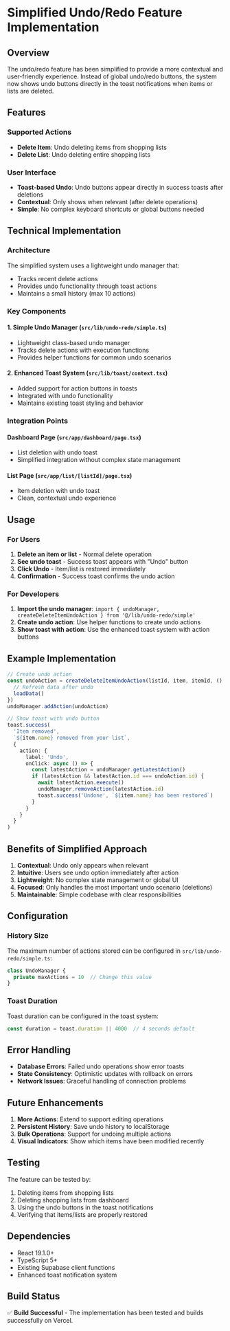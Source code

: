 # Simplified Undo/Redo Feature Implementation

## Overview

The undo/redo feature has been simplified to provide a more contextual and user-friendly experience. Instead of global undo/redo buttons, the system now shows undo buttons directly in the toast notifications when items or lists are deleted.

## Features

### Supported Actions
- **Delete Item**: Undo deleting items from shopping lists
- **Delete List**: Undo deleting entire shopping lists

### User Interface
- **Toast-based Undo**: Undo buttons appear directly in success toasts after deletions
- **Contextual**: Only shows when relevant (after delete operations)
- **Simple**: No complex keyboard shortcuts or global buttons needed

## Technical Implementation

### Architecture
The simplified system uses a lightweight undo manager that:
- Tracks recent delete actions
- Provides undo functionality through toast actions
- Maintains a small history (max 10 actions)

### Key Components

#### 1. Simple Undo Manager (`src/lib/undo-redo/simple.ts`)
- Lightweight class-based undo manager
- Tracks delete actions with execution functions
- Provides helper functions for common undo scenarios

#### 2. Enhanced Toast System (`src/lib/toast/context.tsx`)
- Added support for action buttons in toasts
- Integrated with undo functionality
- Maintains existing toast styling and behavior

### Integration Points

#### Dashboard Page (`src/app/dashboard/page.tsx`)
- List deletion with undo toast
- Simplified integration without complex state management

#### List Page (`src/app/list/[listId]/page.tsx`)
- Item deletion with undo toast
- Clean, contextual undo experience

## Usage

### For Users
1. **Delete an item or list** - Normal delete operation
2. **See undo toast** - Success toast appears with "Undo" button
3. **Click Undo** - Item/list is restored immediately
4. **Confirmation** - Success toast confirms the undo action

### For Developers
1. **Import the undo manager**: `import { undoManager, createDeleteItemUndoAction } from '@/lib/undo-redo/simple'`
2. **Create undo action**: Use helper functions to create undo actions
3. **Show toast with action**: Use the enhanced toast system with action buttons

## Example Implementation

```typescript
// Create undo action
const undoAction = createDeleteItemUndoAction(listId, item, itemId, () => {
  // Refresh data after undo
  loadData()
})
undoManager.addAction(undoAction)

// Show toast with undo button
toast.success(
  'Item removed', 
  `${item.name} removed from your list`,
  {
    action: {
      label: 'Undo',
      onClick: async () => {
        const latestAction = undoManager.getLatestAction()
        if (latestAction && latestAction.id === undoAction.id) {
          await latestAction.execute()
          undoManager.removeAction(latestAction.id)
          toast.success('Undone', `${item.name} has been restored`)
        }
      }
    }
  }
)
```

## Benefits of Simplified Approach

1. **Contextual**: Undo only appears when relevant
2. **Intuitive**: Users see undo option immediately after action
3. **Lightweight**: No complex state management or global UI
4. **Focused**: Only handles the most important undo scenario (deletions)
5. **Maintainable**: Simple codebase with clear responsibilities

## Configuration

### History Size
The maximum number of actions stored can be configured in `src/lib/undo-redo/simple.ts`:

```typescript
class UndoManager {
  private maxActions = 10  // Change this value
}
```

### Toast Duration
Toast duration can be configured in the toast system:

```typescript
const duration = toast.duration || 4000  // 4 seconds default
```

## Error Handling

- **Database Errors**: Failed undo operations show error toasts
- **State Consistency**: Optimistic updates with rollback on errors
- **Network Issues**: Graceful handling of connection problems

## Future Enhancements

1. **More Actions**: Extend to support editing operations
2. **Persistent History**: Save undo history to localStorage
3. **Bulk Operations**: Support for undoing multiple actions
4. **Visual Indicators**: Show which items have been modified recently

## Testing

The feature can be tested by:
1. Deleting items from shopping lists
2. Deleting shopping lists from dashboard
3. Using the undo buttons in the toast notifications
4. Verifying that items/lists are properly restored

## Dependencies

- React 19.1.0+
- TypeScript 5+
- Existing Supabase client functions
- Enhanced toast notification system

## Build Status

✅ **Build Successful** - The implementation has been tested and builds successfully on Vercel.